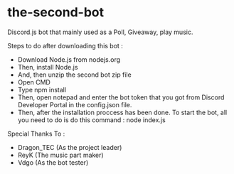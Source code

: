 # the-second-bot
Discord.js bot that mainly used as a Poll, Giveaway, play music.

Steps to do after downloading this bot :
- Download Node.js from nodejs.org
- Then, install Node.js
- And, then unzip the second bot zip file
- Open CMD
- Type npm install
- Then, open notepad and enter the bot token that you got from Discord Developer Portal in the config.json file.
- Then, after the installation proccess has been done. To start the bot, all you need to do is do this command : node index.js

Special Thanks To :
- Dragon_TEC (As the project leader)
- ReyK (The music part maker)
- Vdgo (As the bot tester)

